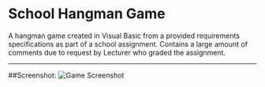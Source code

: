 School Hangman Game
==========
A hangman game created in Visual Basic from a provided requirements specifications as part of a school assignment. Contains a large amount of comments due to request by Lecturer who graded the assignment.

-------

##Screenshot:
![Game Screenshot]("/Screenshots/3_Game_Won.PNG")
